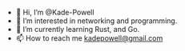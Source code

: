 - 👋 Hi, I’m @Kade-Powell
- 👀 I’m interested in networking and programming.
- 🌱 I’m currently learning Rust, and Go.
- 📫 How to reach me kadepowell@gmail.com

<!---
Kade-Powell/Kade-Powell is a ✨ special ✨ repository because its `README.md` (this file) appears on your GitHub profile.
You can click the Preview link to take a look at your changes.
--->

